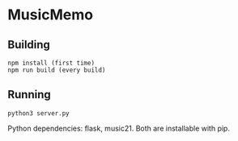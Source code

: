 # MusicMemo

## Building

```
npm install (first time)
npm run build (every build)
```

## Running

```
python3 server.py
```
Python dependencies: flask, music21. Both are installable with pip.
